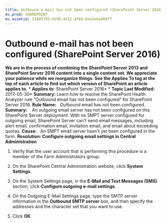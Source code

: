 ```yaml
---
title: Outbound e-mail has not been configured (SharePoint Server 2016)
ms.prod: SHAREPOINT
ms.assetid: 53885793-4150-4212-af04-6ea2e6e066f7
---
```



# Outbound e-mail has not been configured (SharePoint Server 2016)
 **We are in the process of combining the SharePoint Server 2013 and SharePoint Server 2016 content into a single content set. We appreciate your patience while we reorganize things. See the Applies To tag at the top of each article to find out which version of SharePoint an article applies to.** * **Applies to:** SharePoint Server 2016*  * **Topic Last Modified:** 2017-05-30* **Summary:** Learn how to resolve the SharePoint Health Analyzer rule "Outbound email has not been configured" for SharePoint Server 2016. **Rule Name:**   Outbound email has not been configured. **Summary:**    An outgoing email server has not been configured on this SharePoint Server deployment. With no SMPT server configured for outgoing email, SharePoint Server can't send email messages, including alert email, confirmation email, invitation email, and email about exceeding quotas. **Cause:**   An SMPT email server hasn't yet been configured in the farm. **Resolution: Configure outgoing email settings in Central Administration**
1. Verify that the user account that is performing this procedure is a member of the Farm Administrators group.
    
  
2. On the SharePoint Central Administration website, click **System Settings**.
    
  
3. On the System Settings page, in the **E-Mail and Text Messages (SMS)** section, click **Configure outgoing e-mail settings**.
    
  
4. On the Outgoing E-Mail Settings page, type the SMTP server information in the **Outbound SMTP server** box, and then specify the addresses and the character set that you want to use.
    
  
5. Click **OK**.
    
  

